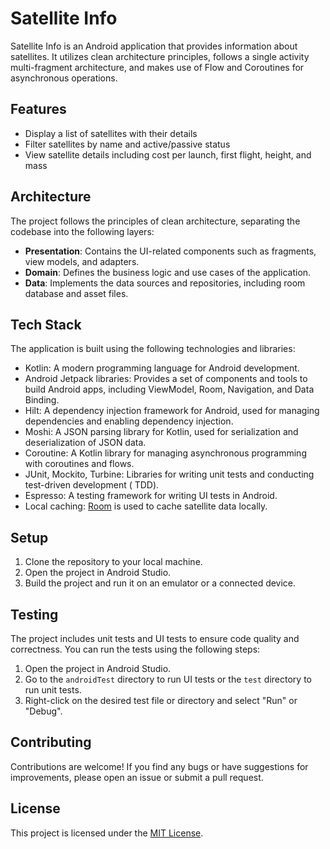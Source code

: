 # Satellite Info

Satellite Info is an Android application that provides information about satellites. It utilizes
clean architecture principles, follows a single activity multi-fragment architecture, and makes use
of Flow and Coroutines for asynchronous operations.

## Features

- Display a list of satellites with their details
- Filter satellites by name and active/passive status
- View satellite details including cost per launch, first flight, height, and mass

## Architecture

The project follows the principles of clean architecture, separating the codebase into the following
layers:

- **Presentation**: Contains the UI-related components such as fragments, view models, and adapters.
- **Domain**: Defines the business logic and use cases of the application.
- **Data**: Implements the data sources and repositories, including room database and asset files.

## Tech Stack

The application is built using the following technologies and libraries:

- Kotlin: A modern programming language for Android development.
- Android Jetpack libraries: Provides a set of components and tools to build Android apps, including
  ViewModel, Room, Navigation, and Data Binding.
- Hilt: A dependency injection framework for Android, used for managing dependencies and enabling
  dependency injection.
- Moshi: A JSON parsing library for Kotlin, used for serialization and deserialization of JSON data.
- Coroutine: A Kotlin library for managing asynchronous programming with coroutines and flows.
- JUnit, Mockito, Turbine: Libraries for writing unit tests and conducting test-driven development (
  TDD).
- Espresso: A testing framework for writing UI tests in Android.
- Local
  caching: [Room](https://proandroiddev.com/enabling-cache-offline-support-on-android-using-room-4b82ae0c9c88)
  is used to cache satellite data locally.

## Setup

1. Clone the repository to your local machine.
2. Open the project in Android Studio.
3. Build the project and run it on an emulator or a connected device.

## Testing

The project includes unit tests and UI tests to ensure code quality and correctness. You can run the
tests using the following steps:

1. Open the project in Android Studio.
2. Go to the `androidTest` directory to run UI tests or the `test` directory to run unit tests.
3. Right-click on the desired test file or directory and select "Run" or "Debug".

## Contributing

Contributions are welcome! If you find any bugs or have suggestions for improvements, please open an
issue or submit a pull request.

## License

This project is licensed under the [MIT License](LICENSE).
